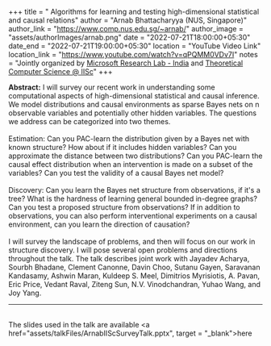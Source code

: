 +++
title = " Algorithms for learning and testing high-dimensional statistical and causal relations"
author = "Arnab Bhattacharyya (NUS, Singapore)"
author_link = "https://www.comp.nus.edu.sg/~arnab/"
author_image = "assets/authorImages/arnab.png"
date = "2022-07-21T18:00:00+05:30"
date_end = "2022-07-21T19:00:00+05:30"
location = "YouTube Video Link"
location_link = "https://www.youtube.com/watch?v=qPQMM0VDv7I"
notes = "Jointly organized by <a href = "https://www.microsoft.com/en-us/research/lab/microsoft-research-india/" target= "_blank">Microsoft Research Lab - India</a> and <a href='https://www.csa.iisc.ac.in/theoretical-computer-science/' target= "_blank">Theoretical Computer Science @ IISc</a>"
+++

<b>Abstract:</b> I will survey our recent work in understanding some computational aspects of high-dimensional
statistical and causal inference. We model distributions and causal environments as sparse Bayes nets on n observable
variables and potentially other hidden variables. The questions we address can be categorized into two themes.
<br><br>
Estimation: Can you PAC-learn the distribution given by a Bayes net with known structure? How about if it includes
hidden variables? Can you approximate the distance between two distributions? Can you PAC-learn the causal effect
distribution when an intervention is made on a subset of the variables? Can you test the validity of a causal
Bayes net model?
<br><br>
Discovery: Can you learn the Bayes net structure from observations, if it's a tree? What is the hardness of learning
general bounded in-degree graphs? Can you test a proposed structure from observations? If in addition to observations,
you can also perform interventional experiments on a causal environment, can you learn the direction of causation?
<br><br>
I will survey the landscape of problems, and then will focus on our work in structure discovery. I will pose several
open problems and directions throughout the talk. The talk describes joint work with Jayadev Acharya, Sourbh Bhadane,
Clement Canonne, Davin Choo, Sutanu Gayen, Saravanan Kandasamy, Ashwin Maran, Kuldeep S. Meel, Dimitrios Myrisiotis,
A. Pavan, Eric Price, Vedant Raval, Ziteng Sun, N.V. Vinodchandran, Yuhao Wang, and Joy Yang.
<br><hr><br>
The slides used in the talk are available <a href="assets/talkFiles/ArnabIIScSurveyTalk.pptx", target = "_blank">here</a>
